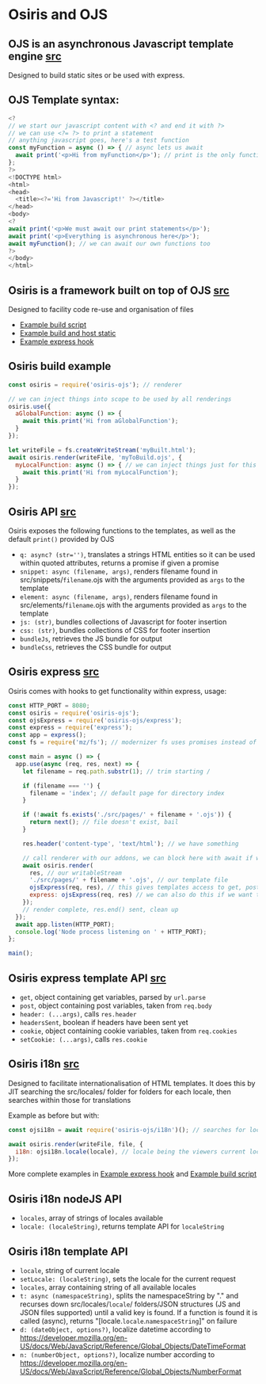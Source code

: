 # Osiris and OJS

## OJS is an asynchronous Javascript template engine [src](https://github.com/seam-project-studios/osiris-ojs/blob/master/ojs.js)
Designed to build static sites or be used with express.

## OJS Template syntax:
```javascript
<?
// we start our javascript content with <? and end it with ?>
// we can use <?= ?> to print a statement
// anything javascript goes, here's a test function
const myFunction = async () => { // async lets us await
  await print('<p>Hi from myFunction</p>'); // print is the only function available with OJS without Osiris
};
?>
<!DOCTYPE html>
<html>
<head>
  <title><?='Hi from Javascript!' ?></title>
</head>
<body>
<?
await print('<p>We must await our print statements</p>');
await print('<p>Everything is asynchronous here</p>');
await myFunction(); // we can await our own functions too
?>
</body>
</html>
```

## Osiris is a framework built on top of OJS [src](https://github.com/seam-project-studios/osiris-ojs/blob/master/osiris.js)
Designed to facility code re-use and organisation of files

- [Example build script](https://github.com/seam-project-studios/osiris-ojs/blob/master/build.js)
- [Example build and host static](https://github.com/seam-project-studios/osiris-ojs/blob/master/static.js)
- [Example express hook](https://github.com/seam-project-studios/osiris-ojs/blob/master/dev.js)

## Osiris build example
```javascript
const osiris = require('osiris-ojs'); // renderer

// we can inject things into scope to be used by all renderings
osiris.use({
  aGlobalFunction: async () => {
    await this.print('Hi from aGlobalFunction');
  }
});

let writeFile = fs.createWriteStream('myBuilt.html');
await osiris.render(writeFile, 'myToBuild.ojs', {
  myLocalFunction: async () => { // we can inject things just for this rendering
    await this.print('Hi from myLocalFunction');
  }
});
```

## Osiris API [src](https://github.com/seam-project-studios/osiris-ojs/blob/master/osiris.js)
Osiris exposes the following functions to the templates, as well as the default `print()` provided by OJS
- `q: async? (str='')`, translates a strings HTML entities so it can be used within quoted attributes, returns a promise if given a promise
- `snippet: async (filename, args)`, renders filename found in src/snippets/`filename`.ojs with the arguments provided as `args` to the template
- `element: async (filename, args)`, renders filename found in src/elements/`filename`.ojs with the arguments provided as `args` to the template
- `js: (str)`, bundles collections of Javascript for footer insertion
- `css: (str)`, bundles collections of CSS for footer insertion
- `bundleJs`, retrieves the JS bundle for output
- `bundleCss`, retrieves the CSS bundle for output

## Osiris express [src](https://github.com/seam-project-studios/osiris-ojs/blob/master/express.js)
Osiris comes with hooks to get functionality within express, usage:
```javascript
const HTTP_PORT = 8080;
const osiris = require('osiris-ojs');
const ojsExpress = require('osiris-ojs/express');
const express = require('express');
const app = express();
const fs = require('mz/fs'); // modernizer fs uses promises instead of callbacks

const main = async () => {
  app.use(async (req, res, next) => {
    let filename = req.path.substr(1); // trim starting /

    if (filename === '') {
      filename = 'index'; // default page for directory index
    }

    if (!await fs.exists('./src/pages/' + filename + '.ojs')) {
      return next(); // file doesn't exist, bail
    }

    res.header('content-type', 'text/html'); // we have something

    // call renderer with our addons, we can block here with await if we need any clean up after render
    await osiris.render(
      res, // our writableStream
      './src/pages/' + filename + '.ojs', // our template file
      ojsExpress(req, res), // this gives templates access to get, post, header() and headersSent, cookie and setCookie()
      express: ojsExpress(req, res) // we can also do this if we want to put all of that in scope of an express object instead of top level
    });
    // render complete, res.end() sent, clean up
  });
  await app.listen(HTTP_PORT);
  console.log('Node process listening on ' + HTTP_PORT);
};

main();
```
## Osiris express template API [src](https://github.com/seam-project-studios/osiris-ojs/blob/master/express.js)
- `get`, object containing get variables, parsed by `url.parse`
- `post`, object containing post variables, taken from `req.body`
- `header: (...args)`, calls `res.header`
- `headersSent`, boolean if headers have been sent yet
- `cookie`, object containing cookie variables, taken from `req.cookies`
- `setCookie: (...args)`, calls `res.cookie`

## Osiris i18n [src](https://github.com/seam-project-studios/osiris-ojs/blob/master/i18n.js)
Designed to facilitate internationalisation of HTML templates.  It does this by JIT searching the src/locales/ folder for folders for each locale, then searches within those for translations

Example as before but with:
```javascript
const ojsi18n = await require('osiris-ojs/i18n')(); // searches for locales and exposes nodeJS API

await osiris.render(writeFile, file, {
  i18n: ojsi18n.locale(locale), // locale being the viewers current locale, exposes: t(), d(), n(), locale, locales, setLocale()
});
```

More complete examples in [Example express hook](https://github.com/seam-project-studios/osiris-ojs/blob/master/dev.js) and [Example build script](https://github.com/seam-project-studios/osiris-ojs/blob/master/build.js)

## Osiris i18n nodeJS API
- `locales`, array of strings of locales available
- `locale: (localeString)`, returns template API for `localeString`

## Osiris i18n template API
- `locale`, string of current locale
- `setLocale: (localeString)`, sets the locale for the current request
- `locales`, array containing string of all available locales
- `t: async (namespaceString)`, splits the namespaceString by "." and recurses down src/locales/`locale`/ folders/JSON structures (JS and JSON files supported) until a valid key is found.  If a function is found it is called (async), returns "[locale.`locale`.`namespaceString`]" on failure
- `d: (dateObject, options?)`, localize datetime according to https://developer.mozilla.org/en-US/docs/Web/JavaScript/Reference/Global_Objects/DateTimeFormat
- `n: (numberObject, options?)`, localize number according to https://developer.mozilla.org/en-US/docs/Web/JavaScript/Reference/Global_Objects/NumberFormat
